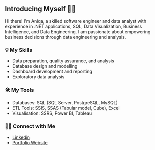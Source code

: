 ## Introducing Myself 🙋‍♀️

Hi there! I'm Aniqa, a skilled software engineer and data analyst with experience in .NET applications, SQL, Data Visualization, Business Intelligence, and Data Engineering. I am passionate about empowering business decisions through data engineering and analysis.

### 💡 My Skills
- Data preparation, quality assurance, and analysis
- Database design and modelling
- Dashboard development and reporting
- Exploratory data analysis

### 🛠️ My Tools
- Databases: SQL (SQL Server, PostgreSQL, MySQL)
- ETL Tools: SSIS, SSAS (Tabular model, Cube), Excel
- Visualisation: SSRS, Power BI, Tableau 

### 🙌🏻 Connect with Me
- [Linkedin](https://www.linkedin.com/in/aniqariasat/)
- [Portfolio Website](https://aniqa26.github.io/portfolio/)
